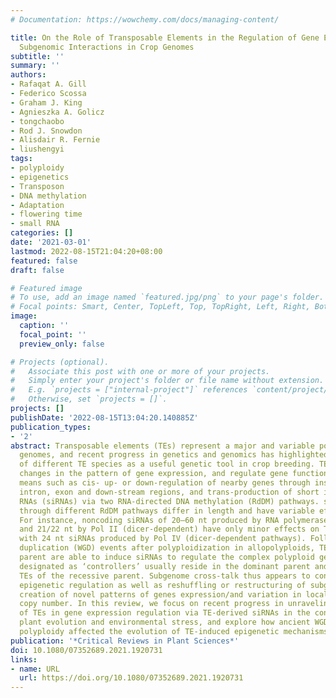 ```yaml
---
# Documentation: https://wowchemy.com/docs/managing-content/

title: On the Role of Transposable Elements in the Regulation of Gene Expression and
  Subgenomic Interactions in Crop Genomes
subtitle: ''
summary: ''
authors:
- Rafaqat A. Gill
- Federico Scossa
- Graham J. King
- Agnieszka A. Golicz
- tongchaobo
- Rod J. Snowdon
- Alisdair R. Fernie
- liushengyi
tags:
- polyploidy
- epigenetics
- Transposon
- DNA methylation
- Adaptation
- flowering time
- small RNA
categories: []
date: '2021-03-01'
lastmod: 2022-08-15T21:04:20+08:00
featured: false
draft: false

# Featured image
# To use, add an image named `featured.jpg/png` to your page's folder.
# Focal points: Smart, Center, TopLeft, Top, TopRight, Left, Right, BottomLeft, Bottom, BottomRight.
image:
  caption: ''
  focal_point: ''
  preview_only: false

# Projects (optional).
#   Associate this post with one or more of your projects.
#   Simply enter your project's folder or file name without extension.
#   E.g. `projects = ["internal-project"]` references `content/project/deep-learning/index.md`.
#   Otherwise, set `projects = []`.
projects: []
publishDate: '2022-08-15T13:04:20.140885Z'
publication_types:
- '2'
abstract: Transposable elements (TEs) represent a major and variable portion of plant
  genomes, and recent progress in genetics and genomics has highlighted the importance
  of different TE species as a useful genetic tool in crop breeding. TEs can cause
  changes in the pattern of gene expression, and regulate gene function by various
  means such as cis- up- or down-regulation of nearby genes through insertion at promoter,
  intron, exon and down-stream regions, and trans-production of short interfering
  RNAs (siRNAs) via two RNA-directed DNA methylation (RdDM) pathways. siRNAs generated
  through different RdDM pathways differ in length and have variable effects on TEs.
  For instance, noncoding siRNAs of 20–60 nt produced by RNA polymerase IV (dicer-independent)
  and 21/22 nt by Pol II (dicer-dependent) have only minor effects on TEs compared
  with 24 nt siRNAs produced by Pol IV (dicer-dependent pathways). Following whole-genome
  duplication (WGD) events after polyploidization in allopolyploids, TEs from either
  parent are able to induce siRNAs to regulate the complex polyploid genome. Those
  designated as ‘controllers’ usually reside in the dominant parent and affect the
  TEs of the recessive parent. Subgenome cross-talk thus appears to contribute to
  epigenetic regulation as well as reshuffling or restructuring of subgenomes and
  creation of novel patterns of genes expression/and variation in local or global
  copy number. In this review, we focus on recent progress in unraveling the role
  of TEs in gene expression regulation via TE-derived siRNAs in the context of polyploid
  plant evolution and environmental stress, and explore how ancient WGD and recent
  polyploidy affected the evolution of TE-induced epigenetic mechanisms.
publication: '*Critical Reviews in Plant Sciences*'
doi: 10.1080/07352689.2021.1920731
links:
- name: URL
  url: https://doi.org/10.1080/07352689.2021.1920731
---
```

